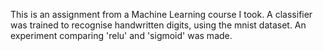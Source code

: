 This is an assignment from a Machine Learning course I took. 
A classifier was trained to recognise handwritten digits, using the mnist dataset. 
An experiment comparing 'relu' and 'sigmoid' was made.
